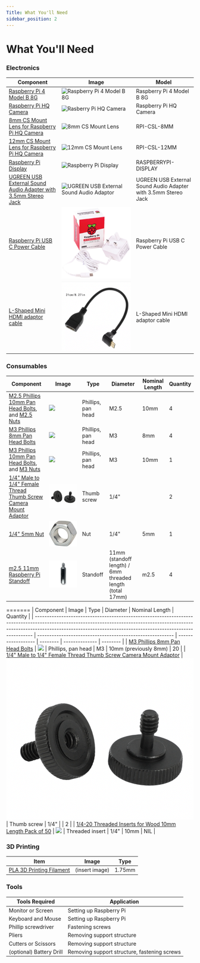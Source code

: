 ```yaml
---
Title: What You'll Need
sidebar_position: 2
---
```


# What You'll Need

### Electronics

| Component                                                                                                                                                                                                                                                                                                                                                                                                  | Image                                                                                    | Model                                                          |
| ---------------------------------------------------------------------------------------------------------------------------------------------------------------------------------------------------------------------------------------------------------------------------------------------------------------------------------------------------------------------------------------------------------- | ---------------------------------------------------------------------------------------- | -------------------------------------------------------------- |
| [Raspberry Pi 4 Model B 8G](https://www.digikey.sg/product-detail/en/raspberry-pi/RASPBERRY-PI-4-MODEL-B-8G/1690-RASPBERRYPI4MODELB8G-ND/12159401)                                                                                                                                                                                                                                                         | ![Raspberry Pi 4 Model B 8G](../../static/img/components/raspi-4.png)                    | Raspberry Pi 4 Model B 8G                                      |
| [Raspberry Pi HQ Camera](https://sg.cytron.io/p-official-raspberry-pi-high-quality-camera-module?r=1&gclid=CjwKCAjw9MuCBhBUEiwAbDZ-7rqOhHxh26woCkWNwUcZoP5yE4zOWMxfaXFyMx4pFqHFTSwJEr4vBhoC24gQAvD_BwE)                                                                                                                                                                                                    | ![Rasberry Pi HQ Camera](../../static/img/components/raspi-hq-cam.png)                   | Raspberry Pi HQ Camera                                         |
| [8mm CS Mount Lens for Raspberry Pi HQ Camera](https://sg.cytron.io/Arducam/p-8mm-cs-mount-lens-for-raspberry-pi-hq-camera)                                                                                                                                                                                                                                                                                | ![8mm CS Mount Lens](../../static/img/components/raspi-8mm-lens.png)                     | RPI-CSL-8MM                                                    |
| [12mm CS Mount Lens for Raspberry Pi HQ Camera](https://sg.cytron.io/p-12mm-cs-mount-lens-for-raspberry-pi-hq-camera)                                                                                                                                                                                                                                                                                      | ![12mm CS Mount Lens](../../static/img/components/raspi-12mm-lens.png)                   | RPI-CSL-12MM                                                   |
| [Raspberry Pi Display](https://sg.element14.com/raspberry-pi/raspberrypi-display/raspberry-pi-7inch-touchscreen/dp/2473872?gclid=Cj0KCQjwrsGCBhD1ARIsALILBYrVH53SWpgaRqqXUlPY6soTGs_SfPuokHiJeSSbDJZlW-Bo9OajY30aAkUlEALw_wcB&mckv=_dc%7Cpcrid%7C500903722922%7Cpkw%7C%7Cpmt%7C%7Cslid%7C%7Cproduct%7C2473872%7Cpgrid%7C116112299217%7Cptaid%7Cpla-293946777986%7C&CMP=KNC-GSG-SHOPPING-SMART-ALLPRODUCTS) | ![Raspberry Pi Display](../../static/img/components/raspi-touchscreen.png)               | RASPBERRYPI-DISPLAY                                            |
| [UGREEN USB External Sound Audio Adapter with 3.5mm Stereo Jack](https://www.lazada.sg/products/ugreen-2-in1-usb-external-sound-audio-adapter-with-35mm-stereo-for-headset-intl-i105737946.html)                                                                                                                                                                                                           | ![UGREEN USB External Sound Audio Adaptor](../../static/img/components/ugreen-cable.png) | UGREEN USB External Sound Audio Adapter with 3.5mm Stereo Jack |
| [Raspberry Pi USB C Power Cable](https://sg.element14.com/raspberry-pi/sc0212/rpi-power-supply-usb-c-5-1v-3a/dp/3106940)                                                                                                                                                                                                                                                                                   | ![](../../static/img/components/raspberry-pi-cable.jpg)                                  | Raspberry Pi USB C Power Cable                                 |
| [L-Shaped Mini HDMI adaptor cable](https://www.lazada.sg/products/90-degree-angled-mini-usb-hdmi-male-to-hdmi-female-extension-data-cable-21cm-i1058846288-s3988470082.html?spm=a2o42.searchlist.list.7.4b9312d6aSB6Cu&search=1)                                                                                                                                                                           | ![](../../static/img/components/90-degree-mini-hdmi.png)                                 | L-Shaped Mini HDMI adaptor cable                               |

### Consumables

| Component                                                                                                                                                                                                                                                                                                               | Image                                                     | Type               | Diameter                                                  | Nominal Length | Quantity |
| ----------------------------------------------------------------------------------------------------------------------------------------------------------------------------------------------------------------------------------------------------------------------------------------------------------------------- | --------------------------------------------------------- | ------------------ | --------------------------------------------------------- | -------------- | -------- |
| [M2.5 Phillips 10mm Pan Head Bolts](https://sg.misumi-ec.com/vona2/detail/221000547304/?CategorySpec=00000230744%3a%3anvd00000000000002%0900000230683%3a%3amig00000001806032), and [M2.5 Nuts](https://sg.misumi-ec.com/vona2/detail/110300250540/?CategorySpec=00000230742%3a%3amig00000001842151%2cmig00000001860615) | ![](../../static/img/components/m3-screw-8mm.jpg)         | Phillips, pan head | M2.5                                                      | 10mm           | 4        |
| [M3 Phillips 8mm Pan Head Bolts](https://sg.misumi-ec.com/vona2/detail/221000547304/?CategorySpec=00000230744%3a%3anvd00000000000002%0900000230683%3a%3amig00000001806032)                                                                                                                                              | ![](../../static/img/components/m3-screw-8mm.jpg)         | Phillips, pan head | M3                                                        | 8mm            | 4        |
| [M3 Phillips 10mm Pan Head Bolts](https://sg.misumi-ec.com/vona2/detail/221000547304/?CategorySpec=00000230744%3a%3anvd00000000000002%0900000230683%3a%3amig00000001806032), and [M3 Nuts](https://sg.misumi-ec.com/vona2/detail/110300250540/?CategorySpec=00000230742%3a%3amig00000001842151%2cmig00000001860615)     | ![](../../static/img/components/m3-screw-8mm.jpg)         | Phillips, pan head | M3                                                        | 10mm           | 1        |
| [1/4" Male to 1/4" Female Thread Thumb Screw Camera Mount Adaptor](https://shopee.sg/Lammcou-Quick-Release-1-4-Male-to-1-4-Female-Thread-Thumb-Screw-Adapter-for-Camera-Flash-Bracket-Tripod-L-Type-Bracket-Stand-i.317764291.6555811474)                                                                               | ![](../../static/img/components/camera-mount-adaptor.png) | Thumb screw        | 1/4"                                                      |                | 2        |
| [1/4" 5mm Nut](https://sg.misumi-ec.com/vona2/detail/221000236130/?CategorySpec=00000230711%3a%3al)                                                                                                                                                                                                                     | ![](../../static/img/components/quarter-inch-nut.png)     | Nut                | 1/4"                                                      | 5mm            | 1        |
| [m2.5 11mm Raspberry Pi Standoff](https://sg.element14.com/ettinger/05-12-055/standoff-hex-m-f-brass-5mm-m2/dp/2494582)                                                                                                                                                                                                 | ![](../../static/img/components/standoff.png)             | Standoff           | 11mm (standoff length) / 6mm threaded length (total 17mm) | m2.5           | 4        |
=======
| Component                                                                                                                                                                                                                                 | Image                                                     | Type               | Diameter | Nominal Length | Quantity |
| ----------------------------------------------------------------------------------------------------------------------------------------------------------------------------------------------------------------------------------------- | --------------------------------------------------------- | ------------------ | -------- | -------------- | -------- |
| [M3 Phillips 8mm Pan Head Bolts](https://sg.misumi-ec.com/vona2/detail/221000547304/?CategorySpec=00000230744%3a%3anvd00000000000002%0900000230683%3a%3amig00000001806032)                                                                | ![](../../static/img/components/m3-screw-8mm.jpg)         | Phillips, pan head | M3       | 10mm (previously 8mm)           | 20       |
| [1/4" Male to 1/4" Female Thread Thumb Screw Camera Mount Adaptor](https://shopee.sg/Lammcou-Quick-Release-1-4-Male-to-1-4-Female-Thread-Thumb-Screw-Adapter-for-Camera-Flash-Bracket-Tripod-L-Type-Bracket-Stand-i.317764291.6555811474) | ![](../../static/img/components/camera-mount-adaptor.png) | Thumb screw        | 1/4"     |                | 2        |
| [1/4-20 Threaded Inserts for Wood 10mm Length Pack of 50](https://www.amazon.sg/4-20-Threaded-Inserts-Wood-Length/dp/B083HVLST5)                                                                                                          | ![](../../static/img/components/threaded-insert.png)      | Threaded insert    | 1/4"     | 10mm           | NIL      |

### 3D Printing

| Item                                                                                                                      | Image          | Type   |
| ------------------------------------------------------------------------------------------------------------------------- | -------------- | ------ |
| [PLA 3D Printing Filament](https://shopee.sg/PLA-TPU-PETG-ABS-Filament-1.75mm-1KG-330M-3D-Printing-i.88065474.4233167606) | (insert image) | 1.75mm |

### Tools

| Tools Required           | Application                                  |
| ------------------------ | -------------------------------------------- |
| Monitor or Screen        | Setting up Raspberry Pi                      |
| Keyboard and Mouse       | Setting up Raspberry Pi                      |
| Phillip screwdriver      | Fastening screws                             |
| Pliers                   | Removing support structure                   |
| Cutters or Scissors      | Removing support structure                   |
| (optional) Battery Drill | Removing support structure, fastening screws |
